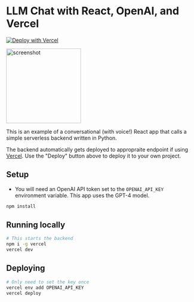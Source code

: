 # LLM Chat with React, OpenAI, and Vercel

[![Deploy with Vercel](https://vercel.com/button)](https://vercel.com/new/clone?repository-url=https%3A%2F%2Fgithub.com%2Fsmithclay%2Fllm-chat-react-vercel&env=OPENAI_API_KEY&envDescription=API%20Keys%20needed)

<img src="https://raw.githubusercontent.com/smithclay/llm-chat-react-vercel/main/screenshot.png" title="screenshot" alt="screenshot" width="200" />


This is an example of a conversational (with voice!) React app that calls a simple serverless backend written in Python. 

The backend automatically gets deployed to appropraite endpoint if using [Vercel](https://vercel.com). Use the "Deploy" button above to deploy it to your own project.

## Setup

* You will need an OpenAI API token set to the `OPENAI_API_KEY` environment variable. This app uses the GPT-4 model.

```bash
npm install
```

## Running locally

```bash
# This starts the backend
npm i -g vercel
vercel dev
```

## Deploying

```bash
# Only need to set the key once
vercel env add OPENAI_API_KEY
vercel deploy
```